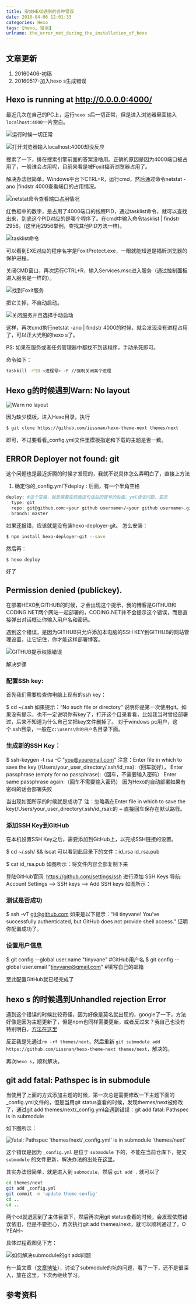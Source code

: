 ```yaml
---
title: 安装HEXO遇到的各种错误
date: 2016-04-06 12:01:33
categories: Hexo
tags: [hexo, 错误]
urlname: the_error_met_during_the_installation_of_hexo
---
```


## 文章更新

1. 20160406-初稿
2. 20160517-加入hexo s生成错误

## Hexo is running at http://0.0.0.0:4000/

最近几次在自己的PC上，运行`hexo s`后一切正常，但是进入浏览器里面输入`localhost:4000`一片空白。

![运行时候一切正常](localhost0000.jpg)

![打开浏览器输入localhost:4000却没反应](localhost-nothing.jpg)

搜索了一下，排在搜索引擎前面的答案没啥用。正确的原因是因为4000端口被占用了，一般谁会占用呢，目前来看是被Foxit福昕浏览器占用了。

解决办法很简单，Windows平台下CTRL+R，运行cmd，然后通过命令netstat -ano |findstr 4000查看端口的占用情况。

![netstat命令查看端口占用情况](netstatport.jpg)

红色框中的数字，是占用了4000端口的线程PID，通过tasklist命令，就可以查找出来，到底这个PID对应的是哪个程序了。在cmd中输入命令tasklist | findstr 2956，(这里用2956举例，查找其他PID方法一样)。

![tasklist命令](tasklist.jpg)

可以看到EXE对应的程序名字是FoxitProtect.exe，一眼就能知道是福昕浏览器的保护进程。

关闭CMD窗口，再次运行CTRL+R，输入Services.msc进入服务（通过控制面板进入服务是一样的）。

![找到Foxit服务](foxitservice.jpg)

把它关掉，不自动启动。

![关闭服务并且选择手动启动](turnoffservice.jpg)

这样，再次cmd执行netstat -ano | findstr 4000的时候，就会发现没有进程占用了，可以正大光明的hexo s了。

PS: 如果在服务或者任务管理器中都找不到该程序，手动杀死即可。

命令如下：

``` bash
taskkill -PID <进程号> -F //强制关闭某个进程
```

## Hexo g的时候遇到Warn: No layout

![Warn no layout](warnnolayout.jpg)

因为缺少模板，进入Hexo目录，执行

``` bash
$ git clone https://github.com/iissnan/hexo-theme-next themes/next
```

即可，不过要看看_config.yml文件里模板指定和下载的主题是否一致。

## ERROR Deployer not found: git

这个问题也是最近折腾的时候才发现的，我就不说具体怎么弄明白了，直接上方法

1. 确定你的_config.yml下deploy : 后面，有一个半角空格

``` bash
deploy: #这个空格，就是需要在前面这句话后的冒号的后面，yml语法问题，变态
  type: git
  repo: git@github.com:<your github username>/<your github username>.github.io.git
  branch: master
```

如果还报错，应该就是没有装hexo-deployer-git。
怎么安装：
``` bash
$ npm install hexo-deployer-git --save
```
然后再：
``` bash
$ hexo deploy
```

好了

## Permission denied (publickey).

在部署HEXO到GITHUB的时候，才会出现这个提示，我的博客是GITHUB和CODING.NET两个网站一起部署的，CODING.NET并不会提示这个错误，而是直接弹出对话框让你输入用户名和密码。

遇到这个错误，是因为GITHUB只允许添加本电脑的SSH KEY到GITHUB的网站管理设置，让它记住，你才能这样部署博客。

![GITHUB提示权限错误](githubautherror.jpg)

解决步骤

### 配置SSh key:

首先我们需要检查你电脑上现有的ssh key：

$ cd ~/.ssh
如果提示：“No such file or directory” 说明你是第一次使用git。如果没有提示，也不一定说明你有key了，打开这个目录看看，比如我当时曾经部署过，后来不知道为什么自己又把key文件删掉了。
对于windows pc用户，这个.ssh目录，一般在`c:\users\你的用户`名目录下面。

### 生成新的SSH Key：

$ ssh-keygen -t rsa -C "you@youremail.com"
注意：Enter file in which to save the key (/Users/your_user_directory/.ssh/id_rsa):（回车就好），
Enter passphrase (empty for no passphrase):（回车，不需要输入密码）
Enter same passphrase again:（回车不需要输入密码）
因为Hexo的自动部署如果有密码的话会部署失败

当出现如图所示的时候就是成功了
注：忽略我在Enter file in which to save the key(/Users/your_user_directory/.ssh/id_rsa):的 ~ 直接回车保存在默认路径。

### 添加SSH Key到GitHub

在本机设置SSH Key之后，需要添加到GitHub上，以完成SSH链接的设置。

$ cd ~/.ssh/ && lscat 
可以看到此目录下的文件：id_rsa id_rsa.pub

$ cat id_rsa.pub
如图所示：将文件内容全部复制下来

登陆GitHub官网: https://github.com/settings/ssh 进行添加 SSH Keys
导航: Account Settings —> SSH keys —> Add SSH keys
如图所示：


### 测试是否成功

$ ssh -vT git@github.com
如果是以下提示：“Hi tinyvane! You’ve successfully authenticated, but GitHub does not provide shell access.”
证明你配置成功了。

### 设置用户信息

$ git config --global user.name "tinyvane"   #GitHub用户名
$ git config --global user.email  "tinyvane@gmail.com"   #填写自己的邮箱

至此配置GitHub就已经完成了

## hexo s 的时候遇到Unhandled rejection Error

遇到这个错误的时候比较奇怪，因为好像是莫名就出现的，google了一下，方法好像是因为主题更新了，但是npm也同样需要更新，或者反过来？我自己也没有特别明白，[方法在这里](https://github.com/hexojs/hexo/issues/1267)

反正我是先通过`rm -rf themes/next`，然后重新 `git submodule add https://github.com/iissnan/hexo-theme-next themes/next`，解决的。

再次`hexo s`，顺利解决。

## git add fatal: Pathspec is in submodule

当使用了上面的方式添加主题的时候，第一次总是需要修改一下主题下面的_config.yml文件的，但是当用git status查看的时候，发现themes/next被修改了，通过git add themes/next/_config.yml会遇到错误：git add fatal: Pathspec is in submodule 

如下图所示：

![fatal: Pathspec 'themes/next/_config.yml' is in submodule 'themes/next'](Pathspec_is_in_submodule.jpg) 

这个错误是因为 `_config.yml` 是位于 `submodule` 下的，不能在当前仓库下，提交 `submodule` 的文件更新，解决办法的出处在[这里](http://stackoverflow.com/questions/24472596/git-fatal-pathspec-is-in-submodule)。

其实办法很简单，就是进入到 `submodule`，然后 `git add .` 就可以了

``` bash
cd themes/next
git add _config.yml
git commit -m 'update theme config'
cd ..
cd ..
```

两个cd就退回到了主体目录下，然后再次用git status查看的时候，会发现依然错误依旧，但是不要担心，再次执行git add themes/next，就可以顺利通过了。O YEAH~

具体过程截图见下方：

![如何解决submodule的git add问题](resolve_submodule_commit_error.jpg)

有一篇文章（[文章地址](http://blog.devtang.com/2013/05/08/git-submodule-issues/)），讨论了submodule的坑的问题，看了一下，还不是很深入，放在这里，下次再继续学习。

## 参考资料
